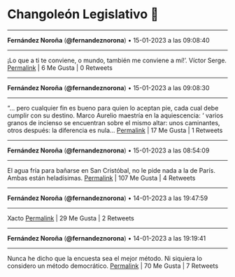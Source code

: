 # Changoleón Legislativo 🙈
*****
**Fernández Noroña** (**@fernandeznorona**) • 15-01-2023 a las 09:08:40
*****
¡Lo que a ti te conviene, o mundo, también me conviene a mí!’. Víctor Serge.
[Permalink](https://twitter.com/fernandeznorona/status/1614670919493992453) | 6 Me Gusta | 0 Retweets
*****
**Fernández Noroña** (**@fernandeznorona**) • 15-01-2023 a las 09:08:30
*****
“… pero cualquier fin es bueno para quien lo aceptan pie, cada cual debe cumplir con su destino. Marco Aurelio maestría en la aquiescencia: ‘ varios granos de incienso se encuentran sobre el mismo altar: unos caminantes, otros después: la diferencia es nula…
[Permalink](https://twitter.com/fernandeznorona/status/1614670873436512261) | 17 Me Gusta | 1 Retweets
*****
**Fernández Noroña** (**@fernandeznorona**) • 15-01-2023 a las 08:54:09
*****
El agua fría para bañarse en San Cristóbal, no le pide nada a la de París. Ambas están heladísimas.
[Permalink](https://twitter.com/fernandeznorona/status/1614667263373709312) | 107 Me Gusta | 4 Retweets
*****
**Fernández Noroña** (**@fernandeznorona**) • 14-01-2023 a las 19:47:59
*****
Xacto
[Permalink](https://twitter.com/fernandeznorona/status/1614469418930561025) | 29 Me Gusta | 2 Retweets
*****
**Fernández Noroña** (**@fernandeznorona**) • 14-01-2023 a las 19:19:41
*****
Nunca he dicho que la encuesta sea el mejor método. Ni siquiera lo considero un método democrático.
[Permalink](https://twitter.com/fernandeznorona/status/1614462297174335490) | 70 Me Gusta | 7 Retweets